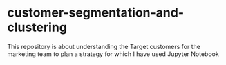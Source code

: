 # customer-segmentation-and-clustering
This repository is about understanding the Target customers for the marketing team to plan a strategy for which I have used Jupyter Notebook 
